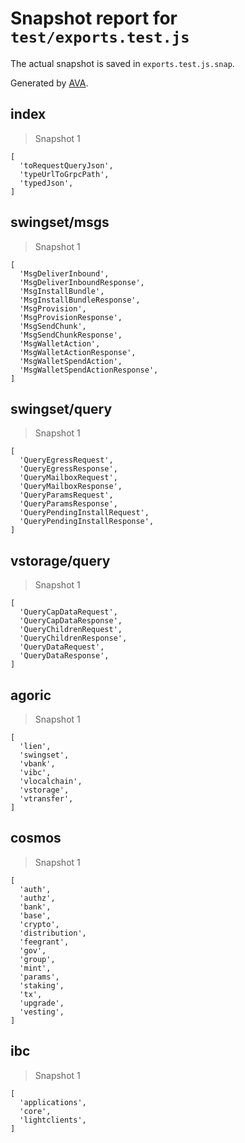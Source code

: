# Snapshot report for `test/exports.test.js`

The actual snapshot is saved in `exports.test.js.snap`.

Generated by [AVA](https://avajs.dev).

## index

> Snapshot 1

    [
      'toRequestQueryJson',
      'typeUrlToGrpcPath',
      'typedJson',
    ]

## swingset/msgs

> Snapshot 1

    [
      'MsgDeliverInbound',
      'MsgDeliverInboundResponse',
      'MsgInstallBundle',
      'MsgInstallBundleResponse',
      'MsgProvision',
      'MsgProvisionResponse',
      'MsgSendChunk',
      'MsgSendChunkResponse',
      'MsgWalletAction',
      'MsgWalletActionResponse',
      'MsgWalletSpendAction',
      'MsgWalletSpendActionResponse',
    ]

## swingset/query

> Snapshot 1

    [
      'QueryEgressRequest',
      'QueryEgressResponse',
      'QueryMailboxRequest',
      'QueryMailboxResponse',
      'QueryParamsRequest',
      'QueryParamsResponse',
      'QueryPendingInstallRequest',
      'QueryPendingInstallResponse',
    ]

## vstorage/query

> Snapshot 1

    [
      'QueryCapDataRequest',
      'QueryCapDataResponse',
      'QueryChildrenRequest',
      'QueryChildrenResponse',
      'QueryDataRequest',
      'QueryDataResponse',
    ]

## agoric

> Snapshot 1

    [
      'lien',
      'swingset',
      'vbank',
      'vibc',
      'vlocalchain',
      'vstorage',
      'vtransfer',
    ]

## cosmos

> Snapshot 1

    [
      'auth',
      'authz',
      'bank',
      'base',
      'crypto',
      'distribution',
      'feegrant',
      'gov',
      'group',
      'mint',
      'params',
      'staking',
      'tx',
      'upgrade',
      'vesting',
    ]

## ibc

> Snapshot 1

    [
      'applications',
      'core',
      'lightclients',
    ]
